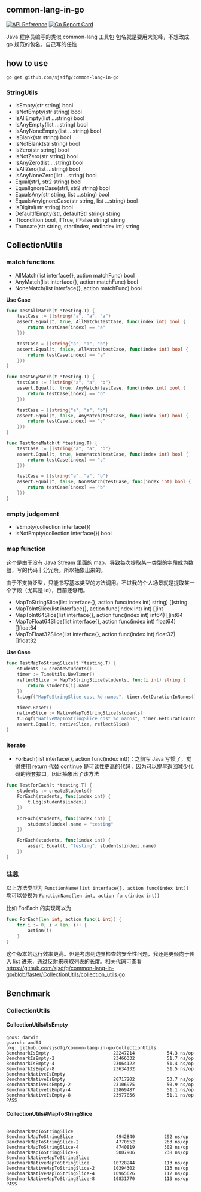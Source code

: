 ## common-lang-in-go

[![API Reference](
https://camo.githubusercontent.com/915b7be44ada53c290eb157634330494ebe3e30a/68747470733a2f2f676f646f632e6f72672f6769746875622e636f6d2f676f6c616e672f6764646f3f7374617475732e737667
)](https://pkg.go.dev/github.com/sjsdfg/common-lang-in-go)
[![Go Report Card](https://goreportcard.com/badge/github.com/ethereum/go-ethereum)](https://goreportcard.com/report/github.com/sjsdfg/common-lang-in-go)

Java 程序员编写的类似 common-lang 工具包
包名就是要用大驼峰，不想改成 go 规范的包名。自己写的任性

## how to use

```shell script
go get github.com/sjsdfg/common-lang-in-go
```

### StringUtils

- IsEmpty(str string) bool
- IsNotEmpty(str string) bool
- IsAllEmpty(list ...string) bool
- IsAnyEmpty(list ...string) bool
- IsAnyNoneEmpty(list ...string) bool
- IsBlank(str string) bool
- IsNotBlank(str string) bool
- IsZero(str string) bool
- IsNotZero(str string) bool
- IsAnyZero(list ...string) bool
- IsAllZero(list ...string) bool
- IsAnyNoneZero(list ...string) bool
- Equal(str1, str2 string) bool
- EqualIgnoreCase(str1, str2 string) bool
- EqualsAny(str string, list ...string) bool
- EqualsAnyIgnoreCase(str string, list ...string) bool
- IsDigital(str string) bool
- DefaultIfEmpty(str, defaultStr string) string
- If(condition bool, ifTrue, ifFalse string) string
- Truncate(str string, startIndex, endIndex int) string

## CollectionUtils

### match functions

- AllMatch(list interface{}, action matchFunc) bool
- AnyMatch(list interface{}, action matchFunc) bool
- NoneMatch(list interface{}, action matchFunc) bool

**Use Case**
```go
func TestAllMatch(t *testing.T) {
	testCase := []string{"a", "a", "a"}
	assert.Equal(t, true, AllMatch(testCase, func(index int) bool {
		return testCase[index] == "a"
	}))

	testCase = []string{"a", "a", "b"}
	assert.Equal(t, false, AllMatch(testCase, func(index int) bool {
		return testCase[index] == "a"
	}))
}

func TestAnyMatch(t *testing.T) {
	testCase := []string{"a", "a", "b"}
	assert.Equal(t, true, AnyMatch(testCase, func(index int) bool {
		return testCase[index] == "b"
	}))

	testCase = []string{"a", "a", "b"}
	assert.Equal(t, false, AnyMatch(testCase, func(index int) bool {
		return testCase[index] == "c"
	}))
}

func TestNoneMatch(t *testing.T) {
	testCase := []string{"a", "a", "b"}
	assert.Equal(t, true, NoneMatch(testCase, func(index int) bool {
		return testCase[index] == "c"
	}))

	testCase = []string{"a", "a", "b"}
	assert.Equal(t, false, NoneMatch(testCase, func(index int) bool {
		return testCase[index] == "b"
	}))
}
```

### empty judgement

- IsEmpty(collection interface{})
- IsNotEmpty(collection interface{}) bool

### map function

这个是由于没有 Java Stream 里面的 map，导致每次提取某一类型的字段成为数组，写的代码十分冗余。所以抽象出来的。

由于不支持泛型，只能书写基本类型的方法调用。不过我的个人场景就是提取某一个字段（尤其是 id），目前还够用。

- MapToStringSlice(list interface{}, action func(index int) string) []string
- MapToIntSlice(list interface{}, action func(index int) int) []int
- MapToInt64Slice(list interface{}, action func(index int) int64) []int64
- MapToFloat64Slice(list interface{}, action func(index int) float64) []float64
- MapToFloat32Slice(list interface{}, action func(index int) float32) []float32

**Use Case**
```go
func TestMapToStringSlice(t *testing.T) {
	students := createStudents()
	timer := TimeUtils.NewTimer()
	reflectSlice := MapToStringSlice(students, func(i int) string {
		return students[i].name
	})
	t.Logf("MapToStringSlice cost %d nanos", timer.GetDurationInNanos())

	timer.Reset()
	nativeSlice := NativeMapToStringSlice(students)
	t.Logf("NativeMapToStringSlice cost %d nanos", timer.GetDurationInNanos())
	assert.Equal(t, nativeSlice, reflectSlice)
}
```

### iterate

- ForEach(list interface{}, action func(index int))：之前写 Java 写惯了，觉得使用 return 代替 continue 是可读性更高的代码，因为可以提早返回减少代码的嵌套接口。因此抽象出了该方法

```go
func TestForEach(t *testing.T) {
	students := createStudents()
	ForEach(students, func(index int) {
		t.Log(students[index])
	})

	ForEach(students, func(index int) {
		students[index].name = "testing"
	})

	ForEach(students, func(index int) {
		assert.Equal(t, "testing", students[index].name)
	})
}
```

### 注意

以上方法类型为 `FunctionName(list interface{}, action func(index int))` 均可以替换为  `FunctionName(len int, action func(index int))`

比如 ForEach 的实现可以为 
```go
func ForEach(len int, action func(i int)) {
	for i := 0; i < len; i++ {
		action(i)
	}
}
```

这个版本的运行效率更高。但是考虑到边界检查的安全性问题，我还是更倾向于传入 list 进来，通过反射来获取列表的长度。相关代码可查看 https://github.com/sjsdfg/common-lang-in-go/blob/faster/CollectionUtils/collection_utils.go

## Benchmark

### CollectionUtils

#### CollectionUtils#IsEmpty
```shell script
goos: darwin
goarch: amd64
pkg: github.com/sjsdfg/common-lang-in-go/CollectionUtils
BenchmarkIsEmpty                    	22247214	        54.3 ns/op
BenchmarkIsEmpty-2                  	23466332	        51.7 ns/op
BenchmarkIsEmpty-4                  	23064122	        51.4 ns/op
BenchmarkIsEmpty-8                  	23634132	        51.5 ns/op
BenchmarkNativeIsEmpty
BenchmarkNativeIsEmpty              	20717202	        53.7 ns/op
BenchmarkNativeIsEmpty-2            	23106975	        50.9 ns/op
BenchmarkNativeIsEmpty-4            	22869487	        51.1 ns/op
BenchmarkNativeIsEmpty-8            	23977856	        51.1 ns/op
PASS
```

#### CollectionUtils#MapToStringSlice

```shell script

BenchmarkMapToStringSlice
BenchmarkMapToStringSlice           	 4942840	       292 ns/op
BenchmarkMapToStringSlice-2         	 4770552	       263 ns/op
BenchmarkMapToStringSlice-4         	 4740819	       302 ns/op
BenchmarkMapToStringSlice-8         	 5007906	       238 ns/op
BenchmarkNativeMapToStringSlice
BenchmarkNativeMapToStringSlice     	10728244	       113 ns/op
BenchmarkNativeMapToStringSlice-2   	10394302	       113 ns/op
BenchmarkNativeMapToStringSlice-4   	10965626	       112 ns/op
BenchmarkNativeMapToStringSlice-8   	10831770	       113 ns/op
PASS
```